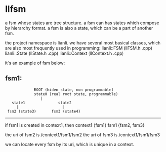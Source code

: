 # llfsm
a fsm whose states are tree structure.
a fsm can has states which compose by hierarchy format.
a fsm is also a state, which can be a part of another fsm.

the project namespace is lianli. we have several most basical classes, which are also most frequently used in programming:
lianli::FSM  (llFSM.h .cpp)
lianli::State (llState.h .cpp)
lianli::Context (llContext.h .cpp)



it's an example of fsm below:

fsm1:
-------------------------------------------------------
                 ROOT (hiden state, non programmable) 
                 state0 (real root state, programmable)
                    |
       state1               state2   
         |                    |
     fsm2 (state3)       fsm3 (state4)
-------------------------------------------------------

if fsm1 is created in context1, then
context1 {fsm1}
fsm1 {fsm2, fsm3}

the uri of fsm2 is /context1/fsm1/fsm2
the uri of fsm3 is /context1/fsm1/fsm3

we can locate every fsm by its uri, which is unique in a context.
